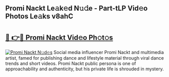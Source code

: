 ## Promi Nackt Le𝚊k𝚎d N𝚞𝚍e - Part-tLP Vid𝚎o Photos Le𝚊ks v8ahC

# <h2><a href="http://fb52mrh.evod.top/?m=Promi+Nackt">🔗 👉🔴 Promi Nackt Vid𝚎o Ph𝚘t𝚘s</a></h2>

[![Promi Nackt N𝚞d𝚎s](https://i.imgur.com/8V9OHl7.gif)](http://fb52mrh.evod.top/?m=Promi+Nackt)
Social media influencer Promi Nackt and multimedia artist, famed for publishing dance and lifestyle material through viral dance trends and short videos. Promi Nackt public persona is one of approachability and authenticity, but his private life is shrouded in mystery. 

